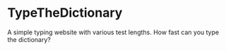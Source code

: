 # TypeTheDictionary
A simple typing website with various test lengths. How fast can you type the dictionary?
